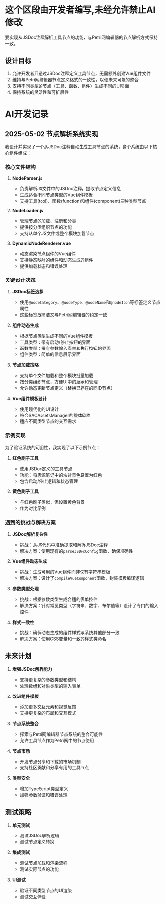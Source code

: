 # 这个区段由开发者编写,未经允许禁止AI修改

要实现从JSDoc注释解析工具节点的功能，与Petri网编辑器的节点解析方式保持一致。

## 设计目标

1. 允许开发者只通过JSDoc注释定义工具节点，无需额外创建Vue组件文件
2. 维持与Petri网编辑器节点定义格式的一致性，以便未来可能的整合
3. 支持不同类型的节点（工具、函数、组件）生成不同的UI界面
4. 保持系统的灵活性和可扩展性

# AI开发记录

## 2025-05-02 节点解析系统实现

我设计并实现了一个从JSDoc注释自动生成工具节点的系统，这个系统由以下核心组件组成：

### 核心文件结构

1. **NodeParser.js**
   - 负责解析JS文件中的JSDoc注释，提取节点定义信息
   - 生成适合不同节点类型的Vue组件模板
   - 支持工具(tool)、函数(function)和组件(component)三种类型节点

2. **NodeLoader.js**
   - 管理节点的加载、注册和分类
   - 提供按分类组织节点的功能
   - 支持从单个JS文件或整个模块加载节点

3. **DynamicNodeRenderer.vue**
   - 动态渲染节点组件的Vue组件
   - 支持静态映射的组件和动态生成的组件
   - 提供加载状态和错误处理

### 关键设计决策

1. **JSDoc标签选择**
   - 使用`@nodeCategory`、`@nodeType`、`@nodeName`和`@nodeIcon`等标签定义节点属性
   - 这些标签既简洁又与Petri网编辑器的约定一致

2. **组件动态生成**
   - 根据节点类型生成不同的Vue组件模板
   - 工具类型：带有启动/停止按钮的界面
   - 函数类型：带有参数输入表单和执行按钮的界面
   - 组件类型：简单的信息展示界面

3. **节点加载策略**
   - 支持单个文件加载和整个模块批量加载
   - 按分类组织节点，方便UI中的展示和管理
   - 允许动态更新节点定义（替换已存在的同ID节点）

4. **Vue组件模板设计**
   - 使用现代化的UI设计
   - 符合SACAssetsManager的整体风格
   - 适应不同类型节点的交互需求

### 示例实现

为了验证系统的可用性，我实现了以下示例节点：

1. **红色刷子工具**
   - 使用JSDoc定义的工具节点
   - 功能：将思源笔记中的块背景色设置为红色
   - 包含启动/停止逻辑和状态管理

2. **黄色刷子工具**
   - 与红色刷子类似，但设置黄色背景
   - 作为对比示例

### 遇到的挑战与解决方案

1. **JSDoc解析复杂性**
   - 挑战：从JS代码中准确提取和解析JSDoc注释
   - 解决方案：使用现有的`parseJSDocConfig`函数，确保准确性

2. **Vue组件动态生成**
   - 挑战：生成可用的Vue组件而非仅有字符串模板
   - 解决方案：设计了`compileVueComponent`函数，封装模板编译逻辑

3. **参数类型处理**
   - 挑战：根据参数类型生成合适的表单控件
   - 解决方案：针对常见类型（字符串、数字、布尔值等）设计了专门的输入控件

4. **样式一致性**
   - 挑战：确保动态生成的组件样式与系统其他部分一致
   - 解决方案：使用CSS变量和一致的样式类命名

## 未来计划

1. **增强JSDoc解析能力**
   - 支持更复杂的参数类型和结构
   - 处理数组和对象类型的输入表单

2. **改进组件模板**
   - 添加更多交互元素和视觉反馈
   - 支持更复杂的布局和交互模式

3. **节点系统整合**
   - 探索与Petri网编辑器节点系统的整合可能性
   - 允许工具节点作为Petri网中的节点使用

4. **节点市场**
   - 开发节点分享和下载的市场机制
   - 支持社区贡献和分享有用的工具节点

5. **类型安全**
   - 增加TypeScript类型定义
   - 加强参数验证和错误处理

## 测试策略

1. **单元测试**
   - 测试JSDoc解析逻辑
   - 测试节点定义转换

2. **集成测试**
   - 测试节点加载和渲染流程
   - 测试实际节点的功能

3. **UI测试**
   - 验证不同类型节点的UI渲染
   - 测试交互体验 